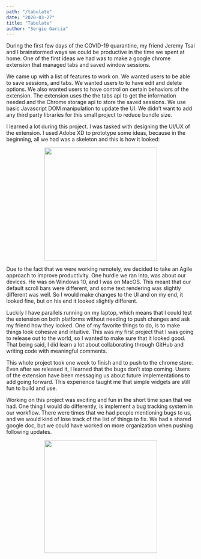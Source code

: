 ```yaml
---
path: "/tabulate"
date: "2020-03-27"
title: "Tabulate"
author: "Sergio Garcia"
---
```


During the first few days of the COVID-19 quarantine, my friend Jeremy Tsai and I brainstormed ways we could be productive in the time we spent at home. One of the first ideas we had was to make a google chrome extension that managed tabs and saved window sessions. 

We came up with a list of features to work on. We wanted users to be able to save sessions, and tabs. We wanted users to to have edit and delete options. We also wanted users to have control on certain behaviors of the extension. The extension uses the the tabs api to get the information needed and the Chrome storage api to store the saved sessions. We use basic Javascript DOM manipulation to update the UI. We didn’t want to add any third party libraries for this small project to reduce bundle size.

I learned a lot during this project. I was tasked with designing the UI/UX of the extension. I used Adobe XD to prototype some ideas, because in the beginning, all we had was a skeleton and this is how it looked:

<img src="https://sergioportfolio.blob.core.windows.net/portfolioimages/Tabulate Error.jpeg" 
    style="
        width: 300px;
        height: 300px;
        display: block;
        margin-left: auto;
        margin-right: auto;
    "
    class="ll-image"
    data-image-full="https://sergioportfolio.blob.core.windows.net/portfolioimages/Tabulate Error.jpeg"/>

Due to the fact that we were working remotely, we decided to take an Agile approach to improve productivity. One hurdle we ran into, was about our devices. He was on Windows 10, and I was on MacOS. This meant that our default scroll bars were different, and some text rendering was slightly different was well. So I would make changes to the UI and on my end, it looked fine, but on his end it looked slightly different. 

Luckily I have parallels running on my laptop, which means that I could test the extension on both platforms without needing to push changes and ask my friend how they looked. One of my favorite things to do, is to make things look cohesive and intuitive. This was my first project that I was going to release out to the world, so I wanted to make sure that it looked good. That being said, I did learn a lot about collaborating through GitHub and writing code with meaningful comments.

This whole project took one week to finish and to push to the chrome store. Even after we released it, I learned that the bugs don’t stop coming. Users of the extension have been messaging us about future implementations to add going forward. This experience taught me that simple widgets are still fun to build and use.

Working on this project was exciting and fun in the short time span that we had. One thing I would do differently, is implement a bug tracking system in our workflow. There were times that we had people mentioning bugs to us, and we would kind of lose track of the list of things to fix. We had a shared google doc, but we could have worked on more organization when pushing following updates.

<img src="https://sergioportfolio.blob.core.windows.net/portfolioimages/tabulatedemo.gif" 
    style="
        width: 300px;
        display: block;
        margin-left: auto;
        margin-right: auto;
    "
    class="ll-image"
    data-image-full="https://sergioportfolio.blob.core.windows.net/portfolioimages/tabulatedemo.gif"/>
